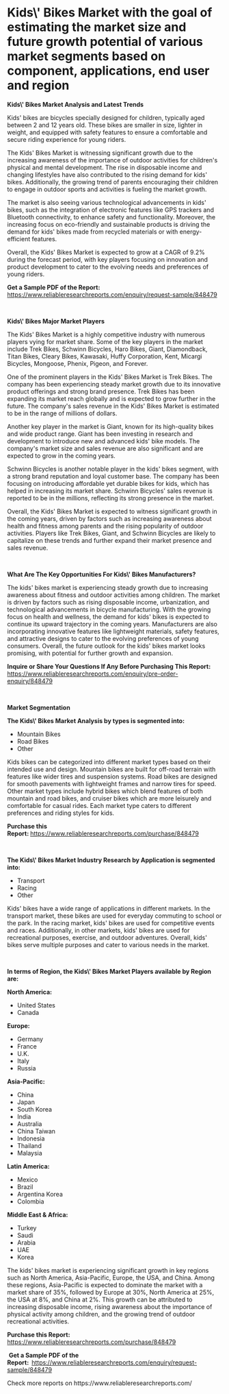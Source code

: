 <p><h1>Kids\' Bikes Market with the goal of estimating the market size and future growth potential of various market segments based on component, applications, end user and region</h1></p><p><strong>Kids\' Bikes Market Analysis and Latest Trends</strong></p>
<p><p>Kids' bikes are bicycles specially designed for children, typically aged between 2 and 12 years old. These bikes are smaller in size, lighter in weight, and equipped with safety features to ensure a comfortable and secure riding experience for young riders.</p><p>The Kids' Bikes Market is witnessing significant growth due to the increasing awareness of the importance of outdoor activities for children's physical and mental development. The rise in disposable income and changing lifestyles have also contributed to the rising demand for kids' bikes. Additionally, the growing trend of parents encouraging their children to engage in outdoor sports and activities is fueling the market growth.</p><p>The market is also seeing various technological advancements in kids' bikes, such as the integration of electronic features like GPS trackers and Bluetooth connectivity, to enhance safety and functionality. Moreover, the increasing focus on eco-friendly and sustainable products is driving the demand for kids' bikes made from recycled materials or with energy-efficient features.</p><p>Overall, the Kids' Bikes Market is expected to grow at a CAGR of 9.2% during the forecast period, with key players focusing on innovation and product development to cater to the evolving needs and preferences of young riders.</p></p>
<p><strong>Get a Sample PDF of the Report:&nbsp;</strong> <a href="https://www.reliableresearchreports.com/enquiry/request-sample/848479">https://www.reliableresearchreports.com/enquiry/request-sample/848479</a></p>
<p>&nbsp;</p>
<p><strong>Kids\' Bikes Major Market Players</strong></p>
<p><p>The Kids' Bikes Market is a highly competitive industry with numerous players vying for market share. Some of the key players in the market include Trek Bikes, Schwinn Bicycles, Haro Bikes, Giant, Diamondback, Titan Bikes, Cleary Bikes, Kawasaki, Huffy Corporation, Kent, Micargi Bicycles, Mongoose, Phenix, Pigeon, and Forever.</p><p>One of the prominent players in the Kids' Bikes Market is Trek Bikes. The company has been experiencing steady market growth due to its innovative product offerings and strong brand presence. Trek Bikes has been expanding its market reach globally and is expected to grow further in the future. The company's sales revenue in the Kids' Bikes Market is estimated to be in the range of millions of dollars.</p><p>Another key player in the market is Giant, known for its high-quality bikes and wide product range. Giant has been investing in research and development to introduce new and advanced kids' bike models. The company's market size and sales revenue are also significant and are expected to grow in the coming years.</p><p>Schwinn Bicycles is another notable player in the kids' bikes segment, with a strong brand reputation and loyal customer base. The company has been focusing on introducing affordable yet durable bikes for kids, which has helped in increasing its market share. Schwinn Bicycles' sales revenue is reported to be in the millions, reflecting its strong presence in the market.</p><p>Overall, the Kids' Bikes Market is expected to witness significant growth in the coming years, driven by factors such as increasing awareness about health and fitness among parents and the rising popularity of outdoor activities. Players like Trek Bikes, Giant, and Schwinn Bicycles are likely to capitalize on these trends and further expand their market presence and sales revenue.</p></p>
<p>&nbsp;</p>
<p><strong>What Are The Key Opportunities For Kids\' Bikes Manufacturers?</strong></p>
<p><p>The kids' bikes market is experiencing steady growth due to increasing awareness about fitness and outdoor activities among children. The market is driven by factors such as rising disposable income, urbanization, and technological advancements in bicycle manufacturing. With the growing focus on health and wellness, the demand for kids' bikes is expected to continue its upward trajectory in the coming years. Manufacturers are also incorporating innovative features like lightweight materials, safety features, and attractive designs to cater to the evolving preferences of young consumers. Overall, the future outlook for the kids' bikes market looks promising, with potential for further growth and expansion.</p></p>
<p><strong>Inquire or Share Your Questions If Any Before Purchasing This Report:</strong> <a href="https://www.reliableresearchreports.com/enquiry/pre-order-enquiry/848479">https://www.reliableresearchreports.com/enquiry/pre-order-enquiry/848479</a></p>
<p>&nbsp;</p>
<p><strong>Market Segmentation</strong></p>
<p><strong>The Kids\' Bikes Market Analysis by types is segmented into:</strong></p>
<p><ul><li>Mountain Bikes</li><li>Road Bikes</li><li>Other</li></ul></p>
<p><p>Kids bikes can be categorized into different market types based on their intended use and design. Mountain bikes are built for off-road terrain with features like wider tires and suspension systems. Road bikes are designed for smooth pavements with lightweight frames and narrow tires for speed. Other market types include hybrid bikes which blend features of both mountain and road bikes, and cruiser bikes which are more leisurely and comfortable for casual rides. Each market type caters to different preferences and riding styles for kids.</p></p>
<p><strong>Purchase this Report:&nbsp;</strong><a href="https://www.reliableresearchreports.com/purchase/848479">https://www.reliableresearchreports.com/purchase/848479</a></p>
<p>&nbsp;</p>
<p><strong>The Kids\' Bikes Market Industry Research by Application is segmented into:</strong></p>
<p><ul><li>Transport</li><li>Racing</li><li>Other</li></ul></p>
<p><p>Kids' bikes have a wide range of applications in different markets. In the transport market, these bikes are used for everyday commuting to school or the park. In the racing market, kids' bikes are used for competitive events and races. Additionally, in other markets, kids' bikes are used for recreational purposes, exercise, and outdoor adventures. Overall, kids' bikes serve multiple purposes and cater to various needs in the market.</p></p>
<p>&nbsp;</p>
<p><strong>In terms of Region, the Kids\' Bikes Market Players available by Region are:</strong></p>
<p>
    <p> <strong> North America: </strong>
        <ul>
            <li>United States</li>
            <li>Canada</li>
        </ul>
        </p> 
    <p> <strong> Europe: </strong>
        <ul>
            <li>Germany</li>
            <li>France</li>
            <li>U.K.</li>
            <li>Italy</li>
            <li>Russia</li>
        </ul>
        </p> 
    <p> <strong> Asia-Pacific: </strong>
        <ul>
            <li>China</li>
            <li>Japan</li>
            <li>South Korea</li>
            <li>India</li>
            <li>Australia</li>
            <li>China Taiwan</li>
            <li>Indonesia</li>
            <li>Thailand</li>
            <li>Malaysia</li>
        </ul>
        </p> 
    <p> <strong> Latin America: </strong>
        <ul>
            <li>Mexico</li>
            <li>Brazil</li>
            <li>Argentina Korea</li>
            <li>Colombia</li>
        </ul>
        </p> 
    <p> <strong> Middle East & Africa: </strong>
        <ul>
            <li>Turkey</li>
            <li>Saudi</li>
            <li>Arabia</li>
            <li>UAE</li>
            <li>Korea</li>
        </ul>
    </p>
    </p>
<p><p>The kids' bikes market is experiencing significant growth in key regions such as North America, Asia-Pacific, Europe, the USA, and China. Among these regions, Asia-Pacific is expected to dominate the market with a market share of 35%, followed by Europe at 30%, North America at 25%, the USA at 8%, and China at 2%. This growth can be attributed to increasing disposable income, rising awareness about the importance of physical activity among children, and the growing trend of outdoor recreational activities.</p></p>
<p><strong>Purchase this Report: </strong><a href="https://www.reliableresearchreports.com/purchase/848479">https://www.reliableresearchreports.com/purchase/848479</a></p>
<p>&nbsp;<strong>Get a Sample PDF of the Report:&nbsp;&nbsp;</strong><a href="https://www.reliableresearchreports.com/enquiry/request-sample/848479">https://www.reliableresearchreports.com/enquiry/request-sample/848479</a></p>
<p><strong></strong></p>
<p>Check more reports on https://www.reliableresearchreports.com/</p>